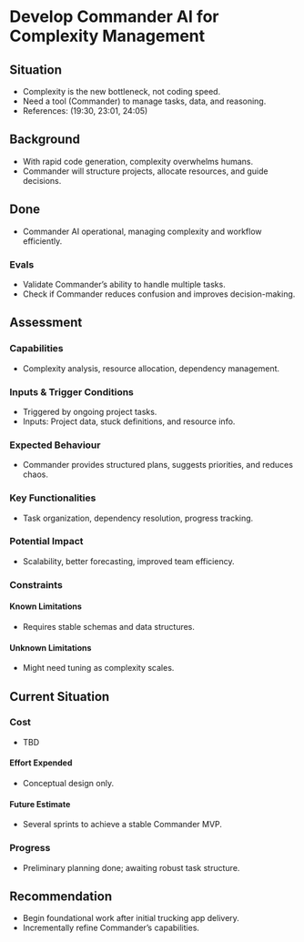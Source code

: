 # Develop Commander AI for Complexity Management

## Situation

- Complexity is the new bottleneck, not coding speed.
- Need a tool (Commander) to manage tasks, data, and reasoning.
- References: (19:30, 23:01, 24:05)

## Background

- With rapid code generation, complexity overwhelms humans.
- Commander will structure projects, allocate resources, and guide decisions.

## Done

- Commander AI operational, managing complexity and workflow efficiently.

### Evals

- Validate Commander’s ability to handle multiple tasks.
- Check if Commander reduces confusion and improves decision-making.

## Assessment

### Capabilities

- Complexity analysis, resource allocation, dependency management.

### Inputs & Trigger Conditions

- Triggered by ongoing project tasks.
- Inputs: Project data, stuck definitions, and resource info.

### Expected Behaviour

- Commander provides structured plans, suggests priorities, and reduces chaos.

### Key Functionalities

- Task organization, dependency resolution, progress tracking.

### Potential Impact

- Scalability, better forecasting, improved team efficiency.

### Constraints

#### Known Limitations

- Requires stable schemas and data structures.

#### Unknown Limitations

- Might need tuning as complexity scales.

## Current Situation

### Cost

- TBD

#### Effort Expended

- Conceptual design only.

#### Future Estimate

- Several sprints to achieve a stable Commander MVP.

### Progress

- Preliminary planning done; awaiting robust task structure.

## Recommendation

- Begin foundational work after initial trucking app delivery.
- Incrementally refine Commander’s capabilities.
